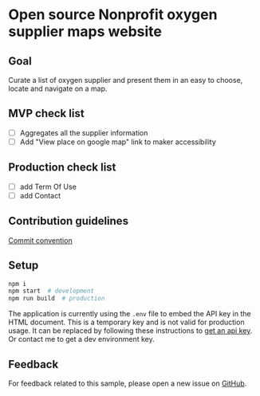 # Open source Nonprofit oxygen supplier maps website

## Goal

Curate a list of oxygen supplier and present them in an easy to choose, locate and navigate on a map.

## MVP check list

- [ ] Aggregates all the supplier information
- [ ] Add "View place on google map" link to maker accessibility

## Production check list

- [ ] add Term Of Use
- [ ] add Contact

## Contribution guidelines

[Commit convention](https://gist.github.com/SuperCipher/f604668821f84663765491f6ece61370)


## Setup

```sh
npm i
npm start  # development
npm run build  # production
```

The application is currently using the `.env` file to embed the API key in the
HTML document. This is a temporary key and is not valid for production usage. It
can be replaced by following these instructions to
[get an api key](https://developers.google.com/maps/documentation/javascript/get-api-key).
Or contact me to get a dev environment key.

## Feedback

For feedback related to this sample, please open a new issue on
[GitHub](https://github.com/SuperCipher/oxymap).
